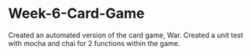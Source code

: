 # Week-6-Card-Game
Created an automated version of the card game, War.
Created a unit test with mocha and chai for 2 functions within the game.
